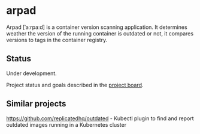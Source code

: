 # arpad

Arpad [ˈaːrpaːd] is a container version scanning application. It determines weather the version of the running container is outdated or not, it compares versions to tags in the container registry.

## Status

Under development.

Project status and goals described in the [project board](https://github.com/hunok/arpad/projects/1).

## Similar projects

https://github.com/replicatedhq/outdated - Kubectl plugin to find and report outdated images running in a Kubernetes cluster
